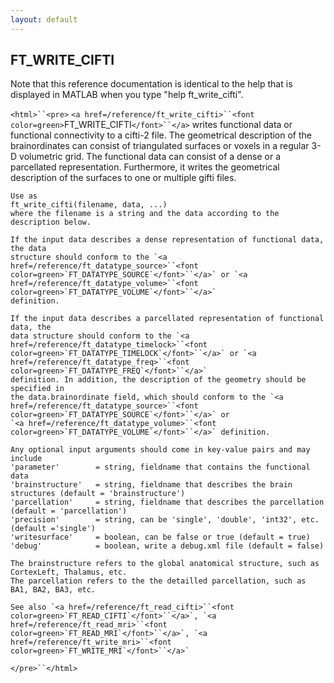 ```yaml
---
layout: default
---
```


##  FT_WRITE_CIFTI

Note that this reference documentation is identical to the help that is displayed in MATLAB when you type "help ft_write_cifti".

`<html>``<pre>`
    `<a href=/reference/ft_write_cifti>``<font color=green>`FT_WRITE_CIFTI`</font>``</a>` writes functional data or functional connectivity to a cifti-2
    file. The geometrical description of the brainordinates can consist of
    triangulated surfaces or voxels in a regular 3-D volumetric grid. The functional
    data can consist of a dense or a parcellated representation. Furthermore, it
    writes the geometrical description of the surfaces to one or multiple gifti
    files.
 
    Use as
    ft_write_cifti(filename, data, ...)
    where the filename is a string and the data according to the description below.
 
    If the input data describes a dense representation of functional data, the data
    structure should conform to the `<a href=/reference/ft_datatype_source>``<font color=green>`FT_DATATYPE_SOURCE`</font>``</a>` or `<a href=/reference/ft_datatype_volume>``<font color=green>`FT_DATATYPE_VOLUME`</font>``</a>`
    definition.
 
    If the input data describes a parcellated representation of functional data, the
    data structure should conform to the `<a href=/reference/ft_datatype_timelock>``<font color=green>`FT_DATATYPE_TIMELOCK`</font>``</a>` or `<a href=/reference/ft_datatype_freq>``<font color=green>`FT_DATATYPE_FREQ`</font>``</a>`
    definition. In addition, the description of the geometry should be specified in
    the data.brainordinate field, which should conform to the `<a href=/reference/ft_datatype_source>``<font color=green>`FT_DATATYPE_SOURCE`</font>``</a>` or
    `<a href=/reference/ft_datatype_volume>``<font color=green>`FT_DATATYPE_VOLUME`</font>``</a>` definition.
 
    Any optional input arguments should come in key-value pairs and may include
    'parameter'        = string, fieldname that contains the functional data
    'brainstructure'   = string, fieldname that describes the brain structures (default = 'brainstructure')
    'parcellation'     = string, fieldname that describes the parcellation (default = 'parcellation')
    'precision'        = string, can be 'single', 'double', 'int32', etc. (default ='single')
    'writesurface'     = boolean, can be false or true (default = true)
    'debug'            = boolean, write a debug.xml file (default = false)
 
    The brainstructure refers to the global anatomical structure, such as CortexLeft, Thalamus, etc.
    The parcellation refers to the the detailled parcellation, such as BA1, BA2, BA3, etc.
 
    See also `<a href=/reference/ft_read_cifti>``<font color=green>`FT_READ_CIFTI`</font>``</a>`, `<a href=/reference/ft_read_mri>``<font color=green>`FT_READ_MRI`</font>``</a>`, `<a href=/reference/ft_write_mri>``<font color=green>`FT_WRITE_MRI`</font>``</a>`
`</pre>``</html>`

